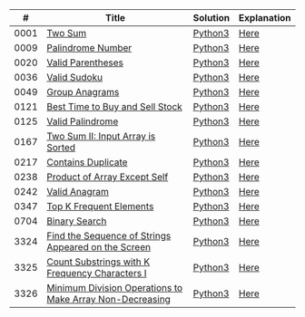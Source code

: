| #    | Title                                                                 | Solution                                                                 | Explanation                                                           |
|------|-----------------------------------------------------------------------|--------------------------------------------------------------------------|-----------------------------------------------------------------------|
| 0001 | [Two Sum](https://leetcode.com/problems/two-sum/)                     | [Python3](./solutions/0001_two_sum/solution.py)                           | [Here](./solutions/0001_two_sum/README.md)                            |
| 0009 | [Palindrome Number](https://leetcode.com/problems/palindrome-number/) | [Python3](./solutions/0009_palindrome_number/solution.py)                 | [Here](./solutions/0009_palindrome_number/README.md)                  |
| 0020 | [Valid Parentheses](https://leetcode.com/problems/valid-parentheses/) | [Python3](./solutions/0020_valid_parentheses/solution.py) | [Here](./solutions/0020_valid_parentheses/README.md) |
| 0036 | [Valid Sudoku](https://leetcode.com/problems/valid-sudoku/)           | [Python3](./solutions/0036_valid_sudoku/solution.py)                      | [Here](./solutions/0036_valid_sudoku/README.md)                       |
| 0049 | [Group Anagrams](https://leetcode.com/problems/group-anagrams/)       | [Python3](./solutions/0049_group_anagrams/solution.py)                    | [Here](./solutions/0049_group_anagrams/README.md)                     |
| 0121 | [Best Time to Buy and Sell Stock](https://leetcode.com/problems/best-time-to-buy-and-sell-stock/) | [Python3](./solutions/0121_best_time_to_buy_and_sell_stock/solution.py)    | [Here](./solutions/0121_best_time_to_buy_and_sell_stock/README.md)    |
| 0125 | [Valid Palindrome](https://leetcode.com/problems/valid-palindrome/)   | [Python3](./solutions/0125_valid_palindrome/solution.py)                  | [Here](./solutions/0125_valid_palindrome/README.md)                   |
| 0167 | [Two Sum II: Input Array is Sorted](https://leetcode.com/problems/two-sum-ii-input-array-is-sorted/) | [Python3](./solutions/0167_two_sum_ii_input_array_is_sorted/solution.py)  | [Here](./solutions/0167_two_sum_ii_input_array_is_sorted/README.md)   |
| 0217 | [Contains Duplicate](https://leetcode.com/problems/contains-duplicate/)| [Python3](./solutions/0217_contains_duplicate/solution.py)                | [Here](./solutions/0217_contains_duplicate/README.md)                 |
| 0238 | [Product of Array Except Self](https://leetcode.com/problems/product-of-array-except-self/) | [Python3](./solutions/0238_product_of_array_except_self/solution.py)      | [Here](./solutions/0238_product_of_array_except_self/README.md)       |
| 0242 | [Valid Anagram](https://leetcode.com/problems/valid-anagram/)         | [Python3](./solutions/0242_valid_anagram/solution.py)                     | [Here](./solutions/0242_valid_anagram/README.md)                      |
| 0347 | [Top K Frequent Elements](https://leetcode.com/problems/top-k-frequent-elements/) | [Python3](./solutions/0347_top_k_frequent_elements/solution.py)           | [Here](./solutions/0347_top_k_frequent_elements/README.md)            |
| 0704 | [Binary Search](https://leetcode.com/problems/binary-search/) | [Python3](./solutions/0704_binary_search/solution.py) | [Here](./solutions/0704_binary_search/README.md) |
| 3324 | [Find the Sequence of Strings Appeared on the Screen](https://leetcode.com/problems/find-the-sequence-of-strings-appeared-on-the-screen/) | [Python3](./solutions/3324_find_the_sequence_of_strings_appeared_on_the_screen/solution.py) | [Here](./solutions/3324_find_the_sequence_of_strings_appeared_on_the_screen/README.md) |
| 3325 | [Count Substrings with K Frequency Characters I](https://leetcode.com/problems/count-substrings-with-k-frequency-characters-i/) | [Python3](./solutions/3325_count_substrings_with_k_frequency_characters_i/solution.py) | [Here](./solutions/3325_count_substrings_with_k_frequency_characters_i/README.md) |
| 3326 | [Minimum Division Operations to Make Array Non-Decreasing](https://leetcode.com/problems/minimum-division-operations-to-make-array-non-decreasing/) | [Python3](./solutions/3326_minimum_division_operations_to_make_array_non_decreasing/solution.py) | [Here](./solutions/3326_minimum_division_operations_to_make_array_non_decreasing/README.md) |
